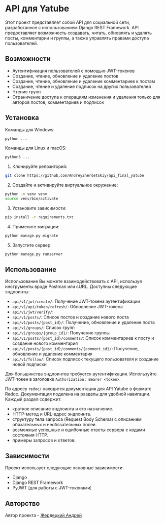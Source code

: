 # API для Yatube

Этот проект представляет собой API для социальной сети, разработанное с использованием Django REST Framework. API предоставляет возможность создавать, читать, обновлять и удалять посты, комментарии и группы, а также управлять правами доступа пользователей.

## Возможности

- Аутентификация пользователей с помощью JWT-токенов
- Создание, чтение, обновление и удаление постов
- Создание, чтение, обновление и удаление комментариев к постам
- Создание, чтение и удаление подписок на других пользователей
- Чтение групп
- Ограничение доступа к операциям изменения и удаления только для авторов постов, комментариев и подписок

## Установка

Команды для Windows:

```Bash
python ...
```

Команды для Linux и macOS:

```Bash
python3 ...
```

1. Клонируйте репозиторий:

```Bash
git clone https://github.com/AndreyZherdetskiy/api_final_yatube
```

2. Создайте и активируйте виртуальное окружение:

```Bash
python -m venv venv
source venv/bin/activate
```

3. Установите зависимости:

```Bash
pip install -r requirements.txt
```

4. Примените миграции:

```Bash
python manage.py migrate
```

5. Запустите сервер:

```Bash
python manage.py runserver
```

## Использование

Использование
Вы можете взаимодействовать с API, используя инструменты вроде Postman или cURL.
Доступны следующие эндпоинты:

- `api/v1/jwt/create/`: Получение JWT-токена аутентификации
- `api/v1/api/token/refresh/`: Обновление JWT-токена
- `api/v1/jwt/verify/`: 
- `api/v1/posts/`: Список постов и создание нового поста
- `api/v1/posts/{post_id}/`: Получение, обновление и удаление поста
- `api/v1/groups/`: Список групп
- `api/v1/groups/{group_id}/`: Получение группы
- `api/v1/posts/{post_id}/comments/`: Список комментариев к посту и создание нового комментария
- `api/v1/posts/{post_id}/comments/{comment_id}/`: Получение, обновление и удаление комментария
- `api/v1/follow/`: Список подписок текущего пользователя и создание новой подписки

Для большинства эндпоинтов требуется аутентификация. Используйте JWT-токен в заголовке `Authorization: Bearer <token>`.

По адресу `redoc/` находится документация для API Yatube в формате Redoc. Документация поделена на разделы для удобной навигации. Каждый раздел содержит:

- краткое описание эндпоинта и его назначение.
- HTTP-метод и URL-адрес эндпоинта.
- структуру тела запроса (Request Body Schema) с описанием обязательных и необязательных полей.
- возможные успешные и ошибочные ответы сервера с кодами состояния HTTP.
- примеры запросов и ответов.

## Зависимости

Проект использует следующие основные зависимости:
- Django
- Django REST Framework
- PyJWT (для работы с JWT-токенами)

## Авторство

Автор проекта - [Жердецкий Андрей](https://github.com/AndreyZherdetskiy/ "Мой профиль на GitHub")